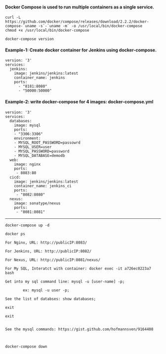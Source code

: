 
#### Docker Compose is used to run multiple containers as a single service.


    curl -L https://github.com/docker/compose/releases/download/2.2.2/docker-compose-`uname -s`-`uname -m` -o /usr/local/bin/docker-compose
    chmod +x /usr/local/bin/docker-compose
    
    docker-compose version
    
#### Example-1: Create docker container for Jenkins using docker-compose.

    version: '3'
    services:
      jenkins:
        image: jenkins/jenkins:latest
        container_name: jenkins
        ports:
          - "8181:8080"
          - "50000:50000"

#### Example-2: write docker-compose for 4 images: docker-compose.yml

    version: '3'
    services:
      databases:
        image: mysql
        ports:
        - "3306:3306"
        environment:
        - MYSQL_ROOT_PASSWORD=passowrd
        - MYSQL_USER=user
        - MYSQL_PASSWORD=password
        - MYSQL_DATABASE=demodb
      web:
        image: nginx
        ports: 
         - 8083:80
      cicd:
        image: jenkins/jenkins:latest
        container_name: jenkins_ci
        ports:
         - "8082:8080"
      nexus:
        image: sonatype/nexus
        ports:
         - "8081:8081"
            
    
-----------

    docker-compose up -d
    
    docker ps
            
    For Nginx, URL: http://publicIP:8083/
    
    For Jenkins, URL: http://publicIP:8082/
    
    For Nexus, URL: http://publicIP:8081/nexus/
    
    For My SQL, Interatct with container: docker exec -it a726ec0223a7 bash

    Get into my sql command line: mysql -u [user-name] -p;

            ex: mysql -u user -p;
            
    See the list of databses: show databases;
    
    exit
    
    exit
    
    
    See the mysql commands: https://gist.github.com/hofmannsven/9164408
    
    
    
    docker-compose down


        
